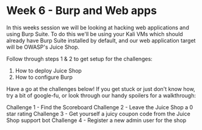 # Week 6 - Burp and Web apps
In this weeks session we will be looking at hacking web applications and using Burp Suite. 
To do this we'll be using your Kali VMs which should already have Burp Suite installed by default, and our web application target will be OWASP's Juice Shop.

Follow through steps 1 & 2 to get setup for the challenges:

1. How to deploy Juice Shop
2. How to configure Burp

Have a go at the challenges below! If you get stuck or just don't know how, try a bit of google-fu, or look through our handy spoilers for a walkthrough:

Challenge 1 - Find the Scoreboard
Challenge 2 - Leave the Juice Shop a 0 star rating
Challenge 3 - Get yourself a juicy coupon code from the Juice Shop support bot
Challenge 4 - Register a new admin user for the shop
